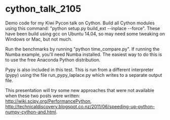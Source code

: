 # cython_talk_2105

Demo code for my Kiwi Pycon talk on Cython.  Build all Cython modules using this command:
"python setup.py build_ext --inplace --force".  These have been build using gcc on Ubuntu
14.04, so may need some tweaking on Windows or Mac, but not much.

Run the benchmarks by running "python time_compare.py".  If running the Numba example,
you'll need Numba installed.  The easiest way to do this is to use the free Anaconda
Python distribution.

Pypy is also included in this test.  This is run from a different interpreter (pypy) using
the file run_pypy_laplace.py which writes to a separate output file.

This presentation will try some new approaches that were not available when these two posts
were written: http://wiki.scipy.org/PerformancePython,
http://technicaldiscovery.blogspot.co.nz/2011/06/speeding-up-python-numpy-cython-and.html.
